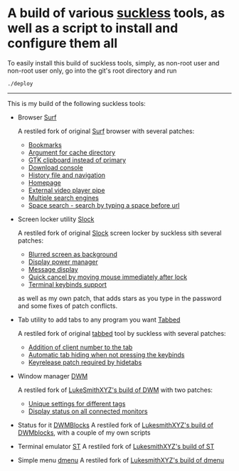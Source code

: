 A build of various [suckless](suckless.org) tools, as well as a script to install and configure them all
===

To easily install this build of suckless tools, simply, as non-root user and non-root user only, go into the git's root directory and run

``` 
./deploy 
```
---

This is my build of the following suckless tools:

* Browser [Surf](surf)

    A restiled fork of original [Surf](http://surf.suckless.org/) browser with several
    patches:

    * [Bookmarks](http://surf.suckless.org/patches/bookmarking/)
    * [Argument for cache directory](http://surf.suckless.org/patches/cachedir/)
    * [GTK clipboard instead of primary](http://surf.suckless.org/patches/clipboard-instead-of-primary/)
    * [Download console](http://surf.suckless.org/patches/dlconsole/)
    * [History file and navigation](http://surf.suckless.org/patches/history/)
    * [Homepage](http://surf.suckless.org/patches/homepage/)
    * [External video player pipe](http://surf.suckless.org/patches/playexternal/)
    * [Multiple search engines](http://surf.suckless.org/patches/searchengines/)
    * [Space search - search by typing a space before url](http://surf.suckless.org/patches/spacesearch/)

* Screen locker utility [Slock](slock)

    A restiled fork of original [Slock](http://tools.suckless.org/slock/) screen 
    locker by suckless sith several patches:

    * [Blurred screen as background](http://tools.suckless.org/slock/patches/blur-pixelated-screen/)
    * [Display power manager](http://tools.suckless.org/slock/patches/dpms/)
    * [Message display](http://tools.suckless.org/slock/patches/message/)
    * [Quick cancel by moving mouse immediately after lock](http://tools.suckless.org/slock/patches/quickcancel/)
    * [Terminal keybinds support](http://tools.suckless.org/slock/patches/quickcancel/)

    as well as my own patch, that adds stars as you type in the password and 
    some fixes of patch conflicts.

* Tab utility to add tabs to any program you want [Tabbed](tabbed)

    A restiled fork of original [tabbed](http://tools.suckless.org/tabbed/) tool by suckless with several patches:

    * [Addition of client number to the tab](http://tools.suckless.org/tabbed/patches/clientnumber/)
    * [Automatic tab hiding when not pressing the keybinds](http://tools.suckless.org/tabbed/patches/hidetabs/)
    * [Keyrelease patch required by hidetabs](http://tools.suckless.org/tabbed/patches/keyrelease/)
 
* Window manager [DWM](dwm)

    A restiled fork of [LukeSmithXYZ's build of DWM](https://github.com/LukeSmithxyz/dwm) with two patches:

    * [Unique settings for different tags](http://dwm.suckless.org/patches/pertag/)
    * [Display status on all connected monitors](http://dwm.suckless.org/patches/statusallmons/)

* Status for it [DWMBlocks](dwmblocks)
    A restiled fork of [LukesmithXYZ's build of DWMblocks](https://github.com/lukesmithxyz/dwmblocks), with a couple of my own scripts

* Terminal emulator [ST](st)
    A restiled fork of [LukesmithXYZ's build of ST](https://github.com/LukeSmithxyz/st)

* Simple menu [dmenu](dmenu)
    A restiled fork of [LukesmithXYZ's build of dmenu](https://github.com/LukeSmithxyz/dmenu)
